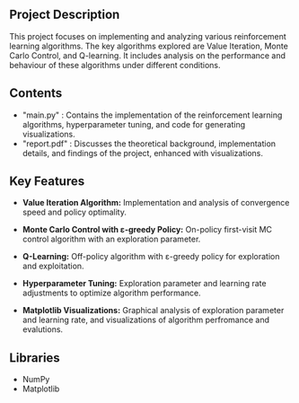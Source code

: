 ## Project Description 
This project focuses on implementing and analyzing various reinforcement learning algorithms. The key algorithms explored are Value Iteration, Monte Carlo Control, and Q-learning. It includes analysis on the performance and behaviour of these algorithms under different conditions.

## Contents
- "main.py" : Contains the implementation of the reinforcement learning algorithms, hyperparameter tuning, and code for generating visualizations.
- "report.pdf" : Discusses the theoretical background, implementation details, and findings of the project, enhanced with visualizations.

## Key Features
- **Value Iteration Algorithm:** Implementation and analysis of convergence speed and policy optimality.
  
- **Monte Carlo Control with ε-greedy Policy:** On-policy first-visit MC control algorithm with an exploration parameter.
  
- **Q-Learning:** Off-policy algorithm with ε-greedy policy for exploration and exploitation.
  
- **Hyperparameter Tuning:** Exploration parameter and learning rate adjustments to optimize algorithm performance.
  
- **Matplotlib Visualizations:** Graphical analysis of exploration parameter and learning rate, and visualizations of algorithm perfromance and evalutions.

## Libraries
- NumPy
- Matplotlib

